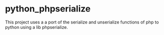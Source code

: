 # python_phpserialize
This project uses a a port of the serialize and unserialize functions of php to python using a lib phpserialize. 
